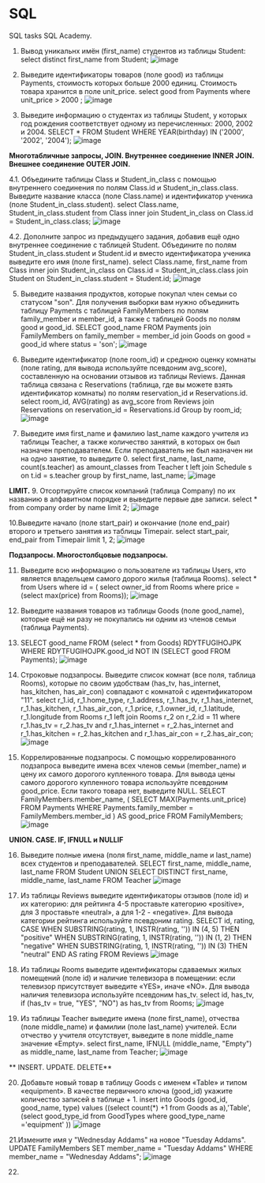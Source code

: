 # SQL
SQL tasks
SQL Academy.

1. Вывод  уникальнх имён (first_name) студентов из таблицы Student:
select distinct first_name from Student;
![image](https://github.com/kledgomez/SQL/assets/89851642/4f7519fd-b483-451b-93a5-7c81c95c10b3)

2. Выведите идентификаторы товаров (поле good) из таблицы Payments, стоимость которых больше 2000 единиц. Стоимость товара хранится в поле unit_price.
select good from Payments  where unit_price > 2000 ;
![image](https://github.com/kledgomez/SQL/assets/89851642/4b14e4ab-237a-4b3c-905d-475c4060728f)

3. Выведите информацию о студентах из таблицы Student, у которых год рождения соответствует одному из перечисленных: 2000, 2002 и 2004.
SELECT * FROM Student
WHERE YEAR(birthday) IN ('2000', '2002', '2004');
![image](https://github.com/kledgomez/SQL/assets/89851642/81677c24-7d24-4226-9c70-20f89a791517)

**Многотабличные запросы, JOIN. Внутреннее соединение INNER JOIN. Внешнее соединение OUTER JOIN.**

4.1. Объедините таблицы Class и Student_in_class с помощью внутреннего соединения по полям Class.id и Student_in_class.class. Выведите название класса (поле Class.name) и идентификатор ученика (поле Student_in_class.student).
select  Class.name,  Student_in_class.student
from  Class
inner join  Student_in_class on Class.id = Student_in_class.class;
![image](https://github.com/kledgomez/SQL/assets/89851642/8301fb74-05d1-48aa-92af-e2223497436a)

4.2. Дополните запрос из предыдущего задания, добавив ещё одно внутреннее соединение с таблицей Student.
Объедините по полям Student_in_class.student и Student.id и вместо идентификатора ученика выведите его имя (поле first_name).
select Class.name, first_name
from  Class inner join  Student_in_class 
on Class.id = Student_in_class.class
join Student on Student_in_class.student = Student.id;
![image](https://github.com/kledgomez/SQL/assets/89851642/8301fb74-05d1-48aa-92af-e2223497436a)

5. Выведите названия продуктов, которые покупал член семьи со статусом "son". Для получения выборки вам нужно объединить таблицу Payments с таблицей FamilyMembers по полям family_member и member_id, а также с таблицей Goods по полям good и good_id.
SELECT good_name FROM Payments join FamilyMembers on family_member = member_id join Goods on good = good_id
where status = 'son';
![image](https://github.com/kledgomez/SQL/assets/89851642/40939ade-07cc-47bc-a25f-216481b3722c)

7. Выведите идентификатор (поле room_id) и среднюю оценку комнаты (поле rating, для вывода используйте псевдоним avg_score), составленную на основании отзывов из таблицы Reviews.
Данная таблица связана с Reservations (таблица, где вы можете взять идентификатор комнаты) по полям reservation_id и Reservations.id.
select room_id, AVG(rating) as avg_score
from Reviews join Reservations 
on reservation_id = Reservations.id
Group by room_id;
![image](https://github.com/kledgomez/SQL/assets/89851642/69b5b5c4-1c58-482a-a4f3-d89efba6021a)

8. Выведите имя first_name и фамилию last_name каждого учителя из таблицы Teacher, а также количество занятий, в которых он был назначен преподавателем. Если преподаватель не был назначен ни на одно занятие, то выведите 0.
select first_name, last_name, count(s.teacher) as amount_classes from Teacher t 
left join Schedule s on t.id = s.teacher
group by first_name, last_name;
![image](https://github.com/kledgomez/SQL/assets/89851642/cf9804c6-1b75-4a24-8de5-a102175f0f75)

**LIMIT.**
9. Отсортируйте список компаний (таблица Company) по их названию в алфавитном порядке и выведите первые две записи.
select * from company
order by name
limit 2;
![image](https://github.com/kledgomez/SQL/assets/89851642/9ffca35f-2222-4f5e-acf7-e28026bbe062)

10.Выведите начало (поле start_pair) и окончание (поле end_pair) второго и третьего занятия из таблицы Timepair.
select start_pair, end_pair from Timepair limit 1, 2;
![image](https://github.com/kledgomez/SQL/assets/89851642/a0424dc2-7610-49f0-96ac-f5a44fae3890)

**Подзапросы. Многостолбцовые подзапросы.**

11. Выведите всю информацию о пользователе из таблицы Users, кто является владельцем самого дорого жилья (таблица Rooms).
select * from Users 
where id = (
select owner_id from Rooms
where price = (select max(price) from Rooms));
![image](https://github.com/kledgomez/SQL/assets/89851642/cc8da39c-7734-4cd8-81ff-eaf390433398)

12. Выведите названия товаров из таблицы Goods (поле good_name), которые ещё ни разу не покупались ни одним из членов семьи (таблица Payments).
13. SELECT good_name
FROM (select * from Goods) RDYTFUGIHOJPK
WHERE RDYTFUGIHOJPK.good_id NOT IN (SELECT good FROM Payments);
![image](https://github.com/kledgomez/SQL/assets/89851642/44041fb5-400d-459a-b552-bc6165b4088a)

14.  Строковые подзапросы. Выведите список комнат (все поля, таблица Rooms), которые по своим удобствам (has_tv, has_internet, has_kitchen, has_air_con) совпадают с комнатой с идентификатором "11".
select r_1.id, r_1.home_type, r_1.address, r_1.has_tv, r_1.has_internet, r_1.has_kitchen, r_1.has_air_con, r_1.price, r_1.owner_id, r_1.latitude, r_1.longitude from Rooms r_1
left join Rooms r_2 on r_2.id = 11
where r_1.has_tv = r_2.has_tv
and r_1.has_internet = r_2.has_internet
and r_1.has_kitchen = r_2.has_kitchen
and r_1.has_air_con = r_2.has_air_con;
![image](https://github.com/kledgomez/SQL/assets/89851642/66b3c08d-964a-4d8e-b944-1994784afe31)

15. Коррелированные подзапросы. С помощью коррелированного подзапроса выведите имена всех членов семьи (member_name) и цену их самого дорогого купленного товара.
Для вывода цены самого дорогого купленного товара используйте псевдоним good_price. Если такого товара нет, выведите NULL.
SELECT FamilyMembers.member_name, (
    SELECT MAX(Payments.unit_price)
    FROM Payments
    WHERE Payments.family_member = FamilyMembers.member_id
) AS good_price
FROM FamilyMembers;
![image](https://github.com/kledgomez/SQL/assets/89851642/c688c803-d302-41f7-a0a1-84b428489820)

**UNION. CASE. IF, IFNULL и NULLIF**

16. Выведите полные имена (поля first_name, middle_name и last_name) всех студентов и преподавателей.
SELECT first_name, middle_name, last_name  FROM Student
UNION
SELECT DISTINCT first_name, middle_name, last_name  FROM Teacher
![image](https://github.com/kledgomez/SQL/assets/89851642/6fde21e5-6caa-4e4b-88f1-b0ee5d5d68b7)

17. Из таблицы Reviews выведите идентификаторы отзывов (поле id) и их категорию: для рейтинга 4-5 проставьте категорию «positive», для 3 проставьте «neutral», а для 1-2 - «negative».
Для вывода категории рейтинга используйте псевдоним rating.
SELECT id, rating,
CASE
  WHEN SUBSTRING(rating, 1, INSTR(rating, '')) IN (4, 5) THEN "positive"
  WHEN SUBSTRING(rating, 1, INSTR(rating, '')) IN (1, 2) THEN "negative"
   WHEN SUBSTRING(rating, 1, INSTR(rating, '')) IN (3) THEN "neutral"
END AS rating
FROM Reviews
![image](https://github.com/kledgomez/SQL/assets/89851642/1d11a561-3c57-4581-bda0-2bd1bd5aae32)

18. Из таблицы Rooms выведите идентификаторы сдаваемых жилых помещений (поле id) и наличие телевизора в помещении: если телевизор присутствует выведите «YES», иначе «NO».
Для вывода наличия телевизора используйте псевдоним has_tv.
select id, has_tv,
if (has_tv = true, "YES", "NO") as has_tv
from Rooms;
![image](https://github.com/kledgomez/SQL/assets/89851642/1da0919a-4ea1-430d-b370-0b12fb739a3b)

19. Из таблицы Teacher выведите имена (поле first_name), отчества (поле middle_name) и фамилии (поле last_name) учителей. Если отчество у учителя отсутствует, выведите в поле middle_name значение «Empty».
select first_name,
    IFNULL (middle_name, "Empty") as middle_name,
last_name
from Teacher;
![image](https://github.com/kledgomez/SQL/assets/89851642/aa272849-97a7-4b2a-a6b8-8a5471f423bb)

** INSERT. UPDATE. DELETE**

20. Добавьте новый товар в таблицу Goods с именем «Table» и типом «equipment».
В качестве первичного ключа (good_id) укажите количество записей в таблице + 1.
insert into Goods (good_id, good_name, type)
values ((select count(*) +1 from Goods as a),'Table', (select good_type_id from GoodTypes
 where good_type_name ='equipment' ))
![image](https://github.com/kledgomez/SQL/assets/89851642/5c33fb39-506c-4ac7-bfa0-059e1182edf0)

21.Измените имя у "Wednesday Addams" на новое "Tuesday Addams".
UPDATE FamilyMembers
SET member_name = "Tuesday Addams"
WHERE member_name = "Wednesday Addams";
![image](https://github.com/kledgomez/SQL/assets/89851642/fb35443a-0644-4709-a8ce-821a4a1ad6c9)

22.
















